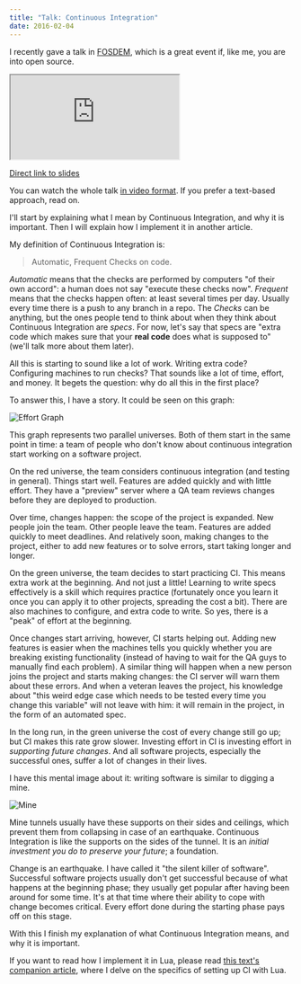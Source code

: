 ```yaml
---
title: "Talk: Continuous Integration"
date: 2016-02-04
---
```


I recently gave a talk in [FOSDEM](https://fosdem.org), which is a great event if, like me, you are into
open source.

<iframe src="https://kikito.github.io/ci-with-lua/"></iframe>

[Direct link to slides](https://kikito.github.io/ci-with-lua/)

You can watch the whole talk [in video format](http://video.fosdem.org/2016/k3201/continuous-integration-with-lua.mp4).
If you prefer a text-based approach, read on.

I'll start by explaining what I mean by Continuous Integration, and why it is
important. Then I will explain how I implement it in another article.

My definition of Continuous Integration is:

> Automatic, Frequent Checks on code.

*Automatic* means that the checks are performed by computers "of their own accord": a human does not say
"execute these checks now". *Frequent* means that the checks happen often: at least several times per day. Usually
every time there is a push to any branch in a repo. The *Checks* can be anything, but the ones people tend
to think about when they think about Continuous Integration are *specs*. For now, let's say that specs are
"extra code which makes sure that your **real code** does what is supposed to" (we'll talk more about them later).

All this is starting to sound like a lot of work. Writing extra code? Configuring machines to run checks? That sounds
like a lot of time, effort, and money. It begets the question: why do all this in the first place?

To answer this, I have a story. It could be seen on this graph:

![Effort Graph](http://kikito.github.io/ci-with-lua/img/effort-graph.png)

This graph represents two parallel universes. Both of them start in the same point in time: a team of people
who don't know about continuous integration start working on a software project.

On the red universe, the team considers continuous integration (and testing in general). Things start well. Features
are added quickly and with little effort. They have a "preview" server where a QA team reviews changes before they
are deployed to production.

Over time, changes happen: the scope of the project is expanded. New people join the team. Other people leave the team.
Features are added quickly to meet deadlines. And relatively soon, making changes to the project, either to add new features
or to solve errors, start taking longer and longer.

On the green universe, the team decides to start practicing CI. This means extra work at the beginning.
And not just a little! Learning to write specs effectively is a skill which requires practice
(fortunately once you learn it once you can apply it to other projects, spreading the cost a bit). There are also
machines to configure, and extra code to write. So yes, there is a "peak" of effort at the beginning.

Once changes start arriving, however, CI starts helping out. Adding new features is easier when the machines tells you
quickly whether you are breaking existing functionality (instead of having to wait for the QA guys to manually find each
problem). A similar thing will happen when a new person joins the project and starts making changes: the CI server will
warn them about these errors. And when a veteran leaves the project, his knowledge about "this weird edge case which needs
to be tested every time you change this variable" will not leave with him: it will remain in the project, in the form of
an automated spec.

In the long run, in the green universe the cost of every change still go up; but CI makes this rate grow slower. Investing
effort in CI is investing effort in *supporting future changes*. And all software projects, especially the successful ones,
suffer a lot of changes in their lives.

I have this mental image about it: writing software is similar to digging a mine.

![Mine](http://kikito.github.io/ci-with-lua/img/mine.jpg)

Mine tunnels usually have these supports on their sides and ceilings, which prevent them from collapsing in case of an earthquake.
Continuous Integration is like the supports on the sides of the tunnel. It is an *initial investment you do to preserve
your future*; a foundation.

Change is an earthquake. I have called it "the silent killer of software". Successful software projects usually don't
get successful because of what happens at the beginning phase; they usually get popular after having been around for
some time. It's at that time where their ability to cope with change becomes critical. Every effort done during the
starting phase pays off on this stage.

With this I finish my explanation of what Continuous Integration means, and why it is important.

If you want to read how I implement it in Lua, please read [this text's companion article](/blog/2016/02/04/talk-continuous-integration-with-lua/),
where I delve on the specifics of setting up CI with Lua.
